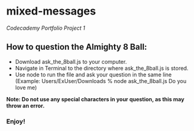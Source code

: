 # mixed-messages
*Codecademy Portfolio Project 1*
## How to question the Almighty 8 Ball:
+ Download ask_the_8ball.js to your computer.
+ Navigate in Terminal to the directory where ask_the_8ball.js is stored.
+ Use node to run the file and ask your question in the same line (Example: Users/ExUser/Downloads % node ask_the_8ball.js Do you love me)

**Note: Do not use any special characters in your question, as this may throw an error.**
### Enjoy!
